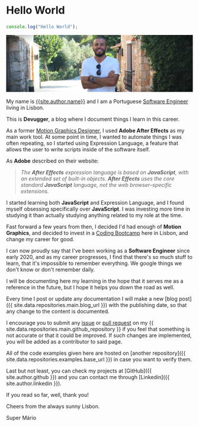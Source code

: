 # Hello World

```javascript
console.log("Hello World");
```

![Mário Pereira](/assets/images/photo/me.JPG)

My name is [{{site.author.name}}]({{site.author.linkedin}}) and I am a Portuguese [Software Engineer]({{site.author.github}}) living in Lisbon.

This is **Devugger**, a blog where I document things I learn in this career.

As a former [Motion Graphics Designer]({{site.author.vimeo}}), I used **Adobe After Effects** as my main work tool. At some point in time, I wanted to automate things I was often repeating, so I started using Expression Language, a feature that allows the user to write scripts inside of the software itself.

As **Adobe** described on their website:

> _The **After Effects** expression language is based on **JavaScript**, with an extended set of built-in objects. **After Effects** uses the core standard **JavaScript** language, not the web browser–specific extensions._

I started learning both **JavaScript** and Expression Language, and I found myself obsessing specifically over **JavaScript**. I was investing more time in studying it than actually studying anything related to my role at the time.

Fast forward a few years from then, I decided I'd had enough of **Motion Graphics**, and decided to invest in a [Coding Bootcamp](https://www.academiadecodigo.org/) here in Lisbon, and change my career for good.

I can now proudly say that I've been working as a **Software Engineer** since early 2020, and as my career progresses, I find that there's so much stuff to learn, that it's impossible to remember everything. We google things we don't know or don't remember daily.

I will be documenting here my learning in the hope that it serves me as a reference in the future, but I hope it helps you down the road as well.

Every time I post or update any documentation I will make a new [blog post]({{ site.data.repositories.main.blog_url }}) with the publishing date, so that any change to the content is documented.

I encourage you to submit any [issue](https://github.com/mariodmpereira/mariodmpereira.github.io/issues/) or [pull request](https://github.com/mariodmpereira/mariodmpereira.github.io/pulls/) on my {{ site.data.repositories.main.github_repository }} if you feel that something is not accurate or that it could be improved. If such changes are implemented, you will be added as a contributor to said page.

All of the code examples given here are hosted on [another repository]({{ site.data.repositories.examples.base_url }}) in case you want to verify them.

Last but not least, you can check my projects at [GitHub]({{ site.author.github }}) and you can contact me through [Linkedin]({{ site.author.linkedin }}).

If you read so far, well, thank you!

Cheers from the always sunny Lisbon.

Super Mário